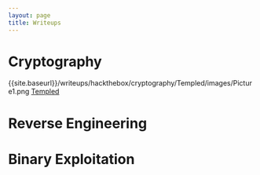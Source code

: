 ```yaml
---
layout: page
title: Writeups
---
```


# Cryptography
{{site.baseurl}}/writeups/hackthebox/cryptography/Templed/images/Picture1.png
[Templed](/writeups/hackthebox/cryptography/Templed.md)

# Reverse Engineering

# Binary Exploitation

